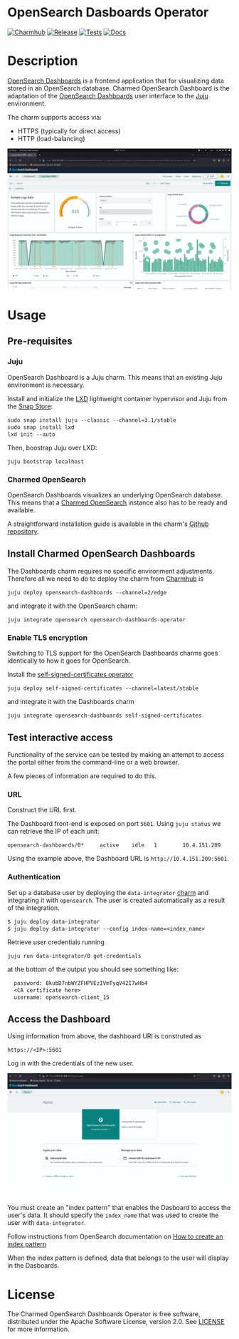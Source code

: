 # OpenSearch Dasboards Operator
[![Charmhub](https://charmhub.io/opensearch/badge.svg)](https://charmhub.io/opensearch)
[![Release](https://github.com/canonical/opensearch-dashboards-operator/actions/workflows/release.yaml/badge.svg)](https://github.com/canonical/opensearch-dashboards-operator/actions/workflows/release.yaml)
[![Tests](https://github.com/canonical/opensearch-dashboards-operator/actions/workflows/ci.yaml/badge.svg?branch=main)](https://github.com/canonical/opensearch-dashboards-operator/actions/workflows/ci.yaml)
[![Docs](https://github.com/canonical/opensearch-dashboards-operator/actions/workflows/sync_docs.yaml/badge.svg)](https://github.com/canonical/opensearch-dashboards-operator/actions/workflows/sync_docs.yaml)



[//]: # (<h1 align="center">)
[//]: # (  <a href="https://opensearch.org/">)
[//]: # (    <img src="https://opensearch.org/assets/brand/PNG/Logo/opensearch_logo_default.png" alt="OpenSearch" />)
[//]: # (  </a>)
[//]: # (  <br />)
[//]: # (</h1>)

# Description

[OpenSearch Dashboards](https://opensearch.org/docs/latest/dashboards/) 
is a frontend application that for visualizing data stored in an OpenSearch
database. Charmed OpenSearch Dashboard is the adaptation of the 
[OpenSearch Dashboards](https://opensearch.org/docs/latest/dashboards/) 
user interface to the [Juju](https://juju.is/) environment.

The charm supports access via:

 - HTTPS (typically for direct access)
 - HTTP (load-balancing) 

![OpenSearch Dashboards](./docs/opensearch_dashboard.png)

# Usage

## Pre-requisites

### Juju

OpenSearch Dashboard is a Juju charm. This means that an existing Juju environment is necessary.

Install and initialize the [LXD](https://canonical.com/lxd) 
lightweight container hypervisor and Juju from the [Snap Store](https://snapcraft.io/store):

```
sudo snap install juju --classic --channel=3.1/stable
sudo snap install lxd
lxd init --auto
```
Then, boostrap Juju over LXD:
```
juju bootstrap localhost
```

### Charmed OpenSearch

OpenSearch Dashboards visualizes an underlying OpenSearch database.
This means that a [Charmed OpenSearch](https://charmhub.io/opensearch/)
instance also has to be ready and available.

A straightforward installation guide is available in the charm's 
[Github repository](https://github.com/canonical/opensearch-operator?tab=readme-ov-file#usage).


## Install Charmed OpenSearch Dashboards

The Dashboards charm requires no specific environment adjustments.
Therefore all we need to do to deploy the charm from [Charmhub](https://charmhub.io/opensearch-dashboards) is 

```
juju deploy opensearch-dashboards --channel=2/edge
```
and integrate it with the OpenSearch charm:
```
juju integrate opensearch opensearch-dashboards-operator
```

### Enable TLS encryption

Switching to TLS support for the OpenSearch Dashboards charms goes identically to
how it goes for OpenSearch.

Install the 
[self-signed-certificates operator](https://github.com/canonical/self-signed-certificates-operator)

```
juju deploy self-signed-certificates --channel=latest/stable
```
and integrate it with the Dashboards charm

```
juju integrate opensearch-dashboards self-signed-certificates
```

## Test interactive access

Functionality of the service can be tested by making an attempt to access the
portal either from the command-line or a web browser.

A few pieces of information are required to do this.

### URL

Construct the URL first.

The Dashboard front-end is exposed on port `5601`. Using `juju status` we can
retrieve the IP of each unit:

```
opensearch-dashboards/0*     active    idle   1        10.4.151.209              
```

Using the example above, the Dashboard URL is `http://10.4.151.209:5601`.


### Authentication

Set up a database user by deploying the `data-integrator` [charm](https://charmhub.io/data-integrator)
and integrating it with `opensearch`. The user is created automatically as a result of the integration.

```
$ juju deploy data-integrator
$ juju deploy data-integrator --config index-name=<index_name>
```

Retrieve user credentials running

```
juju run data-integrator/0 get-credentials
```
at the bottom of the output you should see something like:

```
  password: 8kubD7nbWYZFHPVEzIVmTyqV42I7wHb4
  <CA certificate here>
  username: opensearch-client_15
```

## Access the Dashboard

Using information from above, the dashboard URI is construted as 

```text
https://<IP>:5601
```

Log in with the credentials of the new user.

![OpenSearch Dashboards login](./docs/opensearch_dashboard_login.png)

You must create an "index pattern" that enables the Dasboard to access the user's data.
It should specify the `index_name` that was used to create the user with `data-integrator`.

Follow instructions from OpenSearch documentation on 
[How to create an index pattern](https://opensearch.org/docs/latest/dashboards/management/index-patterns/#creating-an-index-pattern)

When the index pattern is defined, data that belongs to the user will display in the Dasboards.


# License

The Charmed OpenSearch Dashboards Operator is free software, distributed under the Apache
Software License, version 2.0. See [LICENSE](./LICENSE) for more information.


